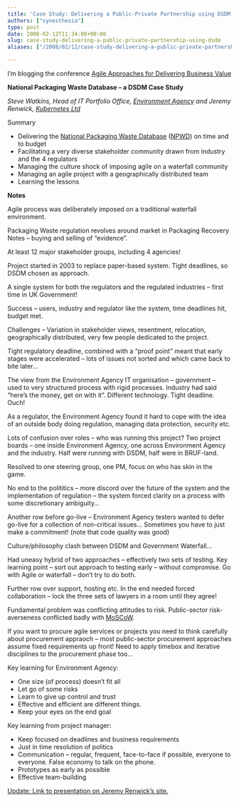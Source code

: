```yaml
---
title: 'Case Study: Delivering a Public-Private Partnership using DSDM'
authors: ["synesthesia"]
type: post
date: 2008-02-12T11:34:08+00:00
slug: case-study-delivering-a-public-private-partnership-using-dsdm 
aliases: ["/2008/02/12/case-study-delivering-a-public-private-partnership-using-dsdm"]

---
```

I’m blogging the conference [Agile Approaches for Delivering Business Value][1]

**National Packaging Waste Database – a DSDM Case Study**

_Steve Watkins, Head of IT Portfolio Office, [Environment Agency][2] and Jeremy Renwick, [Kubernetes Ltd][3]_

Summary

  * Delivering the [National Packaging Waste Database][4] ([NPWD][4]) on time and to budget
  * Facilitating a very diverse stakeholder community drawn from industry and the 4 regulators
  * Managing the culture shock of imposing agile on a waterfall community
  * Managing an agile project with a geographically distributed team
  * Learning the lessons

<!--more-->

**Notes**

Agile process was deliberately imposed on a traditional waterfall environment.

Packaging Waste regulation revolves around market in Packaging Recovery Notes – buying and selling of “evidence”.

At least 12 major stakeholder groups, including 4 agencies!

Project started in 2003 to replace paper-based system. Tight deadlines, so DSDM chosen as approach.

A single system for both the regulators and the regulated industries – first time in UK Government!

Success – users, industry and regulator like the system, time deadlines hit, budget met.

Challenges – Variation in stakeholder views, resentment, relocation, geographically distributed, very few people dedicated to the project.

Tight regulatory deadline, combined with a “proof point” meant that early stages were accelerated – lots of issues not sorted and which came back to bite later…

The view from the Environment Agency IT organisation – government – used to very structured process with rigid processes. Industry had said “here’s the money, get on with it”. Different technology. Tight deadline. Ouch!

As a regulator, the Environment Agency found it hard to cope with the idea of an outside body doing regulation, managing data protection, security etc.

Lots of confusion over roles – who was running this project? Two project boards – one inside Environment Agency, one across Environment Agency and the industry. Half were running with DSDM, half were in BRUF-land.

Resolved to one steering group, one PM, focus on who has skin in the game.

No end to the polititics – more discord over the future of the system and the implementation of regulation – the system forced clarity on a process with some discretionary ambiguity…

Another row before go-live – Environment Agency testers wanted to defer go-live for a collection of non-critical issues… Sometimes you have to just make a commitment! (note that code quality was good)

Culture/philosophy clash between DSDM and Government Waterfall…

Had uneasy hybrid of two approaches – effectively two sets of testing. Key learning point – sort out approach to testing early – without compromise. Go with Agile or waterfall – don’t try to do both.

Further row over support, hosting etc. In the end needed forced collaboration – lock the three sets of lawyers in a room until they agree!

Fundamental problem was conflicting attitudes to risk. Public-sector risk-averseness conflicted badly with [MoSCoW][5].

If you want to procure agile services or projects you need to think carefully about procurement appraoch – most public-sector procurement approaches assume fixed requirements up front! Need to apply timebox and iterative disciplines to the procurement phase too…

Key learning for Environment Agency:

  * One size (of process) doesn’t fit all
  * Let go of some risks
  * Learn to give up control and trust
  * Effective and efficient are different things.
  * Keep your eyes on the end goal

Key learning from project manager:

  * Keep focused on deadlines and business requirements
  * Just in time resolution of politics
  * Communication – regular, frequent, face-to-face if possible, everyone to everyone. False economy to talk on the phone.
  * Prototypes as early as possible
  * Effective team-building

<ins datetime="2008-02-14T10:02:32+00:00">Update: Link to <a href="https://www.kubernetes.co.uk/wp/uploads/2008/02/unicom-npwd-case-study-final-presentation.pdf">presentation</a> on Jeremy Renwick&#8217;s site.</ins>

 [1]: https://www.unicom.co.uk/product_detail.asp?prdid=1547
 [2]: https://www.environment-agency.gov.uk/
 [3]: https://www.kubernetes.co.uk/
 [4]: https://npwd.environment-agency.gov.uk/
 [5]: https://en.wikipedia.org/wiki/MoSCoW